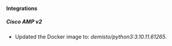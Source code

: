 #### Integrations
##### Cisco AMP v2
- Updated the Docker image to: *demisto/python3:3.10.11.61265*.
